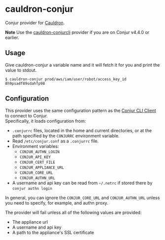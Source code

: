 # cauldron-conjur

Conjur provider for [Cauldron](https://conjurinc.github.io/cauldron/).

**Note** Use the [cauldron-conjurcli](https://github.com/conjurinc/cauldron-conjurcli) provider if you are on Conjur v4.4.0 or earlier.

## Usage

Give cauldron-conjur a variable name and it will fetch it for you and print
the value to stdout.

```sh-session
$ cauldron-conjur prod/aws/iam/user/robot/access_key_id
8h9psadf89sdahfp98
```

## Configuration

This provider uses the same configuration pattern as the [Conjur CLI
Client](https://github.com/conjurinc/api-ruby#configuration) to connect to Conjur.  
Specifically, it loads configuration from:

 * `.conjurrc` files, located in the home and current directories, or at the 
    path specified by the `CONJURRC` environment variable.
 * Read `/etc/conjur.conf` as a `.conjurrc` file.
 * Environment variables:
    * `CONJUR_AUTHN_LOGIN`
    * `CONJUR_API_KEY`
    * `CONJUR_CERT_FILE`
    * `CONJUR_APPLIANCE_URL`
    * `CONJUR_CORE_URL`
    * `CONJUR_AUTHN_URL`
 * A username and api key can be read from `~/.netrc` if stored there by
    `conjur authn login`

In general, you can ignore the `CONJUR_CORE_URL` and `CONJUR_AUTHN_URL` unless
you need to specify, for example, and authn proxy.

The provider will fail unless all of the following values are provided:

 * The appliance url
 * A username and api key
 * A path to the appliance's SSL certificate


